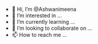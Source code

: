 - 👋 Hi, I’m @Ashwanimeena
- 👀 I’m interested in ...
- 🌱 I’m currently learning ...
- 💞️ I’m looking to collaborate on ...
- 📫 How to reach me ...

<!---
Ashwanimeena/Ashwanimeena is a ✨ special ✨ repository because its `README.md` (this file) appears on your GitHub profile.
You can click the Preview link to take a look at your changes.
--->
